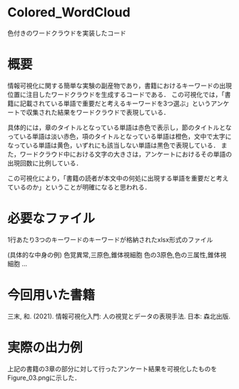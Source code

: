 # Colored_WordCloud
色付きのワードクラウドを実装したコード

# 概要
情報可視化に関する簡単な実験の副産物であり，書籍におけるキーワードの出現位置に注目したワードクラウドを生成するコードである．
この可視化では，「書籍に記載されている単語で重要だと考えるキーワードを3つ選ぶ」というアンケートで収集された結果をワードクラウドで表現している．

具体的には，章のタイトルとなっている単語は赤色で表示し，節のタイトルとなっている単語は淡い赤色，項のタイトルとなっている単語は橙色，文中で太字になっている単語は黄色，いずれにも該当しない単語は黒色で表現している．
また，ワードクラウド中における文字の大きさは，アンケートにおけるその単語の出現回数に比例している．

この可視化により，「書籍の読者が本文中の何処に出現する単語を重要だと考えているのか」ということが明確になると思われる．

# 必要なファイル
1行あたり3つのキーワードのキーワードが格納されたxlsx形式のファイル

(具体的な中身の例)
色覚異常,三原色,錐体視細胞
色の3原色,色の三属性,錐体視細胞
...

# 今回用いた書籍
三末, 和. (2021). 情報可視化入門: 人の視覚とデータの表現手法. 日本: 森北出版.

# 実際の出力例
上記の書籍の3章の部分に対して行ったアンケート結果を可視化したものをFigure_03.pngに示した．
